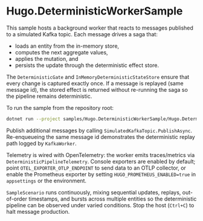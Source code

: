 # Hugo.DeterministicWorkerSample

This sample hosts a background worker that reacts to messages published to a simulated Kafka topic. Each message drives a saga that:

- loads an entity from the in-memory store,
- computes the next aggregate values,
- applies the mutation, and
- persists the update through the deterministic effect store.

The `DeterministicGate` and `InMemoryDeterministicStateStore` ensure that every change is captured exactly once. If a message is replayed (same message id), the stored effect is returned without re-running the saga so the pipeline remains deterministic.

To run the sample from the repository root:

```bash
dotnet run --project samples/Hugo.DeterministicWorkerSample/Hugo.DeterministicWorkerSample.csproj
```

Publish additional messages by calling `SimulatedKafkaTopic.PublishAsync`. Re-enqueueing the same message id demonstrates the deterministic replay path logged by `KafkaWorker`.

Telemetry is wired with OpenTelemetry: the worker emits traces/metrics via `DeterministicPipelineTelemetry`. Console exporters are enabled by default; point `OTEL_EXPORTER_OTLP_ENDPOINT` to send data to an OTLP collector, or enable the Prometheus exporter by setting `HUGO_PROMETHEUS_ENABLED=true` in `appsettings` or the environment.

`SampleScenario` runs continuously, mixing sequential updates, replays, out-of-order timestamps, and bursts across multiple entities so the deterministic pipeline can be observed under varied conditions. Stop the host (`Ctrl+C`) to halt message production.

